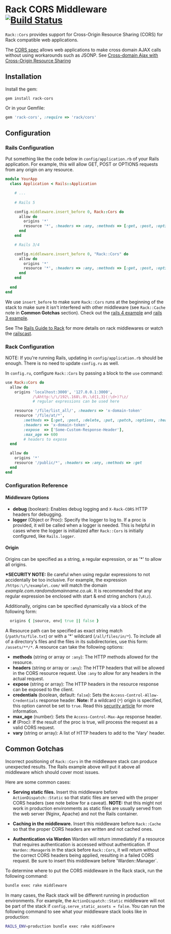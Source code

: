 # Rack CORS Middleware [![Build Status](https://travis-ci.org/cyu/rack-cors.svg?branch=master)](https://travis-ci.org/cyu/rack-cors)

`Rack::Cors` provides support for Cross-Origin Resource Sharing (CORS) for Rack compatible web applications.

The [CORS spec](http://www.w3.org/TR/cors/) allows web applications to make cross domain AJAX calls without using workarounds such as JSONP. See [Cross-domain Ajax with Cross-Origin Resource Sharing](http://www.nczonline.net/blog/2010/05/25/cross-domain-ajax-with-cross-origin-resource-sharing/)

## Installation

Install the gem:

`gem install rack-cors`

Or in your Gemfile:

```ruby
gem 'rack-cors', :require => 'rack/cors'
```


## Configuration

### Rails Configuration
Put something like the code below in `config/application.rb` of your Rails application. For example, this will allow GET, POST or OPTIONS requests from any origin on any resource.

```ruby
module YourApp
  class Application < Rails::Application

    # ...
    
    # Rails 5

    config.middleware.insert_before 0, Rack::Cors do
      allow do
        origins '*'
        resource '*', :headers => :any, :methods => [:get, :post, :options]
      end
    end

    # Rails 3/4

    config.middleware.insert_before 0, "Rack::Cors" do
      allow do
        origins '*'
        resource '*', :headers => :any, :methods => [:get, :post, :options]
      end
    end
    
  end
end
```

We use `insert_before` to make sure `Rack::Cors` runs at the beginning of the stack to make sure it isn't interfered with other middleware (see `Rack::Cache` note in **Common Gotchas** section). Check out the [rails 4 example](https://github.com/cyu/rack-cors/tree/master/examples/rails4) and [rails 3 example](https://github.com/cyu/rack-cors/tree/master/examples/rails3).

See The [Rails Guide to Rack](http://guides.rubyonrails.org/rails_on_rack.html) for more details on rack middlewares or watch the [railscast](http://railscasts.com/episodes/151-rack-middleware).

### Rack Configuration

NOTE: If you're running Rails, updating in `config/application.rb` should be enough.  There is no need to update `config.ru` as well.

In `config.ru`, configure `Rack::Cors` by passing a block to the `use` command:

```ruby
use Rack::Cors do
  allow do
    origins 'localhost:3000', '127.0.0.1:3000',
            /\Ahttp:\/\/192\.168\.0\.\d{1,3}(:\d+)?\z/
            # regular expressions can be used here

    resource '/file/list_all/', :headers => 'x-domain-token'
    resource '/file/at/*',
        :methods => [:get, :post, :delete, :put, :patch, :options, :head],
        :headers => 'x-domain-token',
        :expose  => ['Some-Custom-Response-Header'],
        :max_age => 600
        # headers to expose
  end

  allow do
    origins '*'
    resource '/public/*', :headers => :any, :methods => :get
  end
end
```

### Configuration Reference

#### Middleware Options
* **debug** (boolean):  Enables debug logging and `X-Rack-CORS` HTTP headers for debugging.
* **logger** (Object or Proc): Specify the logger to log to.  If a proc is provided, it will be called when a logger is needed.  This is helpful in cases where the logger is initialized after `Rack::Cors` is initially configured, like `Rails.logger`.

#### Origin
Origins can be specified as a string, a regular expression, or as '\*' to allow all origins.

**\*SECURITY NOTE:** Be careful when using regular expressions to not accidentally be too inclusive.  For example, the expression `/https:\/\/example\.com/` will match the domain *example.com.randomdomainname.co.uk*.  It is recommended that any regular expression be enclosed with start & end string anchors (`\A\z`).

Additionally, origins can be specified dynamically via a block of the following form:
```ruby
  origins { |source, env| true || false }
```

A Resource path can be specified as exact string match (`/path/to/file.txt`) or with a '\*' wildcard (`/all/files/in/*`).  To include all of a directory's files and the files in its subdirectories, use this form: `/assets/**/*`.  A resource can take the following options:

* **methods** (string or array or `:any`): The HTTP methods allowed for the resource.
* **headers** (string or array or `:any`): The HTTP headers that will be allowed in the CORS resource request.  Use `:any` to allow for any headers in the actual request.
* **expose** (string or array): The HTTP headers in the resource response can be exposed to the client.
* **credentials** (boolean, default: `false`): Sets the `Access-Control-Allow-Credentials` response header. **Note:** If a wildcard (`*`) origin is specified, this option cannot be set to `true`.  Read this [security article](http://web-in-security.blogspot.de/2017/07/cors-misconfigurations-on-large-scale.html) for more information.
* **max_age** (number): Sets the `Access-Control-Max-Age` response header.
* **if** (Proc): If the result of the proc is true, will process the request as a valid CORS request.
* **vary** (string or array): A list of HTTP headers to add to the 'Vary' header.


## Common Gotchas

Incorrect positioning of `Rack::Cors` in the middleware stack can produce unexpected results.  The Rails example above will put it above all middleware which should cover most issues.

Here are some common cases:

* **Serving static files.**  Insert this middleware before `ActionDispatch::Static` so that static files are served with the proper CORS headers (see note below for a caveat).  **NOTE:** that this might not work in production environments as static files are usually served from the web server (Nginx, Apache) and not the Rails container.

* **Caching in the middleware.**  Insert this middleware before `Rack::Cache` so that the proper CORS headers are written and not cached ones.

* **Authentication via Warden**  Warden will return immediately if a resource that requires authentication is accessed without authentication.  If `Warden::Manager`is in the stack before `Rack::Cors`, it will return without the correct CORS headers being applied, resulting in a failed CORS request.  Be sure to insert this middleware before 'Warden::Manager`.

To determine where to put the CORS middleware in the Rack stack, run the following command:

```bash
bundle exec rake middleware
```

In many cases, the Rack stack will be different running in production environments.  For example, the `ActionDispatch::Static` middleware will not be part of the stack if `config.serve_static_assets = false`.  You can run the following command to see what your middleware stack looks like in production:

```bash
RAILS_ENV=production bundle exec rake middleware
```
